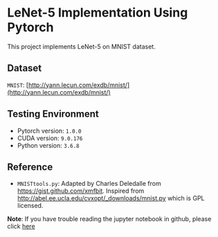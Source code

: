 # LeNet-5 Implementation Using Pytorch  

This project implements LeNet-5 on MNIST dataset.

## Dataset
`MNIST`: [http://yann.lecun.com/exdb/mnist/](http://yann.lecun.com/exdb/mnist/)

## Testing Environment
* Pytorch version: `1.0.0`
* CUDA version: `9.0.176`
* Python version: `3.6.8`

## Reference
* `MNISTtools.py`: Adapted by Charles Deledalle from https://gist.github.com/xmfbit. Inspired from http://abel.ee.ucla.edu/cvxopt/_downloads/mnist.py which is GPL licensed.

**Note**: If you have trouble reading the jupyter notebook in github, please click [here](https://bit.ly/viewipynb-LYCheng-LeNet5)
